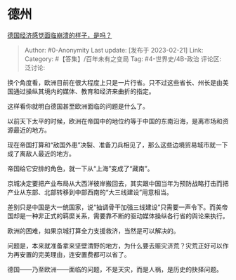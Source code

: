 # 德州
[德国经济感觉面临崩溃的样子，是吗？](https://www.zhihu.com/question/38722898/answer/2903186342)

> Author: #0-Anonymity
> Last update: [发布于 2023-02-21]
> Link:
> Category: #【答集】/百年未有之变局
> Tag: #4-世界史/4B-政治
> 评论区:
> 泛讨论:

换个角度看，欧洲目前在很大程度上只是一片行省。只不过这些省长、州长是由美国通过操纵其境内的媒体、教育和经济来曲折的指定。

这样看你就明白德国甚至欧洲面临的问题是什么了。

以前天下太平的时候，欧洲在帝国中的地位约等于中国的东南沿海，是离市场和资源最近的地方。

现在帝国打算和“敌国外患”决裂、准备刀兵相见了，那么这些边境贸易城市就一下成了离敌人最近的地方。

帝国给它安排的角色，就一下从“上海”变成了“藏南”。

京城决定要把产业布局从大西洋彼岸搬回去，其实跟中国当年为预防战略打击而把产业从东部、北部转移到中部西南的“大三线建设”用意相当。

差别只是中国是大一统国家，说“抽调骨干加强三线建设”只需要一声令下。而美帝国却是一种非正式的羁縻关系，需要靠不断的驱动媒体操纵各行省的舆论来执行。

欧洲的困难，如果京城打算全力支援救济，当然是可以解决的。

问题是，本来就准备拿来坚壁清野的地方，为什么要去赈灾济荒？灾荒正好可以作为再安置的完美理由，连安置费都可以省了。

德国——乃至欧洲——面临的问题，不是天灾，而是人祸，是历史的抉择问题。
